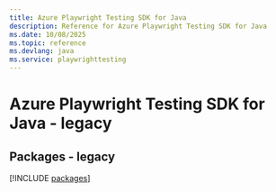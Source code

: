 ```yaml
---
title: Azure Playwright Testing SDK for Java
description: Reference for Azure Playwright Testing SDK for Java
ms.date: 10/08/2025
ms.topic: reference
ms.devlang: java
ms.service: playwrighttesting
---
```

# Azure Playwright Testing SDK for Java - legacy
## Packages - legacy
[!INCLUDE [packages](playwright-testing-index.md)]